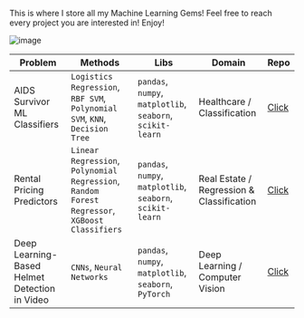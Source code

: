 This is where I store all my Machine Learning Gems! Feel free to reach every project you are interested in!
Enjoy!

![image](https://github.com/user-attachments/assets/af35967a-ac46-43fa-a749-da5d8b114bb8)


| **Problem**                                                             | **Methods**                                                             | **Libs**                                       | **Domain**                | **Repo** |
|-------------------------------------------------------------------------|-------------------------------------------------------------------------|------------------------------------------------|---------------------------|---------|
| AIDS Survivor ML Classifiers                                            | `Logistics Regression`, `RBF SVM`, `Polynomial SVM`, `KNN`, `Decision Tree` | `pandas`, `numpy`, `matplotlib`, `seaborn`, `scikit-learn` | Healthcare / Classification | [Click](https://github.com/maidinh2409/AIDS-ML-Classification)   |
| Rental Pricing Predictors                                                | `Linear Regression`, `Polynomial Regression`, `Random Forest Regressor`, `XGBoost Classifiers`                  | `pandas`, `numpy`, `matplotlib`, `seaborn`, `scikit-learn` | Real Estate / Regression & Classification  | [Click](https://github.com/maidinh2409/Rental-Pricing-Predictors)   |
| Deep Learning-Based Helmet Detection in Video                                              | `CNNs`, `Neural Networks`| `pandas`, `numpy`, `matplotlib`, `seaborn`, `PyTorch` | Deep Learning / Computer Vision   | [Click](https://github.com/maidinh2409/Helmet-Detection-Using-CNN)   |
